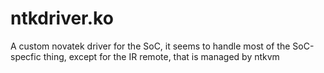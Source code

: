 # ntkdriver.ko

A custom novatek driver for the SoC, it seems to handle most of the SoC-specfic thing, except for the IR remote, that is managed by ntkvm
